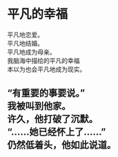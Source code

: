 # 平凡的幸福

平凡地恋爱。
\
平凡地结婚。
\
平凡地成为母亲。
\
我脑海中描绘的平凡的幸福
\
本以为也会平凡地成为现实。

“有重要的事要说。”
\
我被叫到他家。
\
许久，他打破了沉默。
\
“……她已经怀上了……”
\
仍然低着头，他如此说道。
<br>
<br>
<br>
<br>
<br>
<br>
<br>
<br>
<br>
<br>
---
